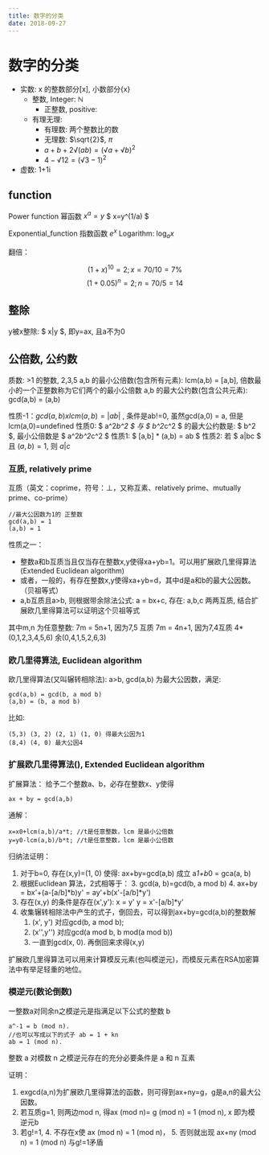 ```yaml
---
title: 数字的分类
date: 2018-09-27
---
```

# 数字的分类
- 实数: x 的整数部分[x], 小数部分{x}
    - 整数, Integer: ℕ
        - 正整数, positive:
    - 有理无理:
        - 有理数: 两个整数比的数
        - 无理数: $\sqrt{2}$, $\pi$
        - $a+b+2√(ab) = (√a+√b)^2$
        - $4-√12 = (√3-1)^2$
- 虚数: 1+1i

## function
Power function  幂函数 $x^a=y$ $ x=y^(1/a) $

Exponential_function 指数函数 $e^x$
Logarithm: $\log_a x$

翻倍：

$$
    (1+x)^{10} = 2 ; x=70/10 = 7\%
$$
$$
    (1+0.05)^n = 2 ; n=70/5 = 14
$$

## 整除
y被x整除: $ x|y $, 即y=ax, 且a不为0


## 公倍数, 公约数
质数: >1 的整数, 2,3,5
a,b 的最小公倍数(包含所有元素): lcm(a,b) = [a,b], 倍数最小的一个正整数称为它们两个的最小公倍数
a,b 的最大公约数(包含公共元素): gcd(a,b) = (a,b)

性质-1：$gcd(a,b)xlcm(a,b)=|ab|$ , 条件是ab!=0, 虽然gcd(a,0) = a, 但是lcm(a,0)=undefined
性质0:  $ a^2*b^2 $ 与 $ b^2*c^2 $ 的最大公约数是: $ b^2 $, 最小公倍数是 $ a^2*b^2*c^2 $
性质1:  $ [a,b] * (a,b) = ab $
性质2:  若 $ a|bc $ 且 $(a,b)=1$, 则 $a|c$

### 互质, relatively prime
互质（英文：coprime，符号：⊥，又称互素、relatively prime、mutually prime、co-prime）

    //最大公因数为1的 正整数
    gcd(a,b) = 1
    (a,b) = 1

性质之一：
- 整数a和b互质当且仅当存在整数x,y使得xa+yb=1。可以用扩展欧几里得算法(Extended Euclidean algorithm)
- 或者，一般的，有存在整数x,y使得xa+yb=d，其中d是a和b的最大公因数。（贝祖等式）
- a,b互质且a>b, 则根据带余除法公式: a = bx+c, 存在: a,b,c 两两互质, 结合扩展欧几里得算法可以证明这个贝祖等式

其中m,n 为任意整数:
    7m = 5n+1,  因为7,5 互质
    7m = 4n+1, 因为7,4互质
        4*(0,1,2,3,4,5,6)
        余(0,4,1,5,2,6,3)

### 欧几里得算法, Euclidean algorithm
欧几里得算法(又叫辗转相除法): a>b, gcd(a,b) 为最大公因数，满足:

    gcd(a,b) = gcd(b, a mod b)
    (a,b) = (b, a mod b)

比如:

    (5,3) (3, 2) (2, 1) (1, 0) 得最大公因为1
    (8,4) (4, 0) 最大公因4

### 扩展欧几里得算法(), Extended Euclidean algorithm
扩展算法： 给予二个整数a、b，必存在整数x、y使得

    ax + by = gcd(a,b)

通解：

    x=x0+lcm(a,b)/a*t; //t是任意整数，lcm 是最小公倍数
    y=y0-lcm(a,b)/b*t; //t是任意整数，lcm 是最小公倍数

归纳法证明： 
1. 对于b=0, 存在(x,y)=(1, 0) 使得: ax+by=gcd(a,b) 成立
    a*1+b*0 = gca(a, b)
3. 根据Euclidean 算法，2式相等于：
    3. gcd(a, b)=gcd(b, a mod b)
    4. ax+by = bx'+(a-[a/b]*b)y' = ay'+b(x'-[a/b]*y')
4. 存在(x,y) 的条件是存在(x',y'):
    x = y'
    y = x'-[a/b]*y'
5. 收集辗转相除法中产生的式子，倒回去，可以得到ax+by=gcd(a,b)的整数解
    1. (x', y') 对应gcd(b, a mod b); 
    2. (x'',y'') 对应gcd(a mod b, b mod(a mod b))
    3. 一直到gcd(x, 0). 再倒回来求得(x,y)

扩展欧几里得算法可以用来计算模反元素(也叫模逆元)，而模反元素在RSA加密算法中有举足轻重的地位。

### 模逆元(数论倒数)
一整数a对同余n之模逆元是指满足以下公式的整数 b

    a^-1 = b (mod n).
    //也可以写成以下的式子 ab = 1 + kn
    ab = 1 (mod n).

整数 a 对模数 n 之模逆元存在的充分必要条件是 a 和 n 互素

证明：
1. exgcd(a,n)为扩展欧几里得算法的函数，则可得到ax+ny=g，g是a,n的最大公因数。
2. 若互质g=1, 则两边mod n, 得ax (mod n)= g (mod n) = 1 (mod n), x 即为模逆元b
3. 若g!=1, 
    4. 不存在x使 ax (mod n) = 1 (mod n)，
    5. 否则就出现 ax+ny (mod n) = 1 (mod n) 与g!=1矛盾
